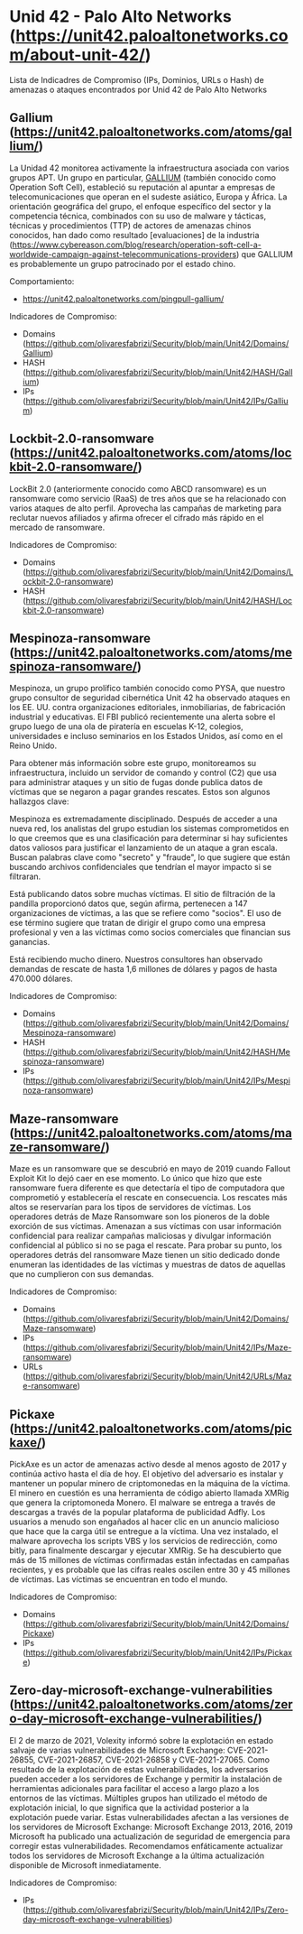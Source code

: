 # Unid 42 - Palo Alto Networks (https://unit42.paloaltonetworks.com/about-unit-42/)
Lista de Indicadres de Compromiso (IPs, Dominios, URLs o Hash) de amenazas o ataques encontrados por Unid 42 de Palo Alto Networks

Gallium (https://unit42.paloaltonetworks.com/atoms/gallium/)
-------
La Unidad 42 monitorea activamente la infraestructura asociada con varios grupos APT. Un grupo en particular, [GALLIUM](https://attack.mitre.org/groups/G0093/) (también conocido como Operation Soft Cell), estableció su reputación al apuntar a empresas de telecomunicaciones que operan en el sudeste asiático, Europa y África. La orientación geográfica del grupo, el enfoque específico del sector y la competencia técnica, combinados con su uso de malware y tácticas, técnicas y procedimientos (TTP) de actores de amenazas chinos conocidos, han dado como resultado [evaluaciones] de la industria (https://www.cybereason.com/blog/research/operation-soft-cell-a-worldwide-campaign-against-telecommunications-providers) que GALLIUM es probablemente un grupo patrocinado por el estado chino.

Comportamiento:
- https://unit42.paloaltonetworks.com/pingpull-gallium/

Indicadores de Compromiso:
- Domains (https://github.com/olivaresfabrizi/Security/blob/main/Unit42/Domains/Gallium)
- HASH (https://github.com/olivaresfabrizi/Security/blob/main/Unit42/HASH/Gallium)
- IPs (https://github.com/olivaresfabrizi/Security/blob/main/Unit42/IPs/Gallium)

Lockbit-2.0-ransomware	(https://unit42.paloaltonetworks.com/atoms/lockbit-2.0-ransomware/)
-------
LockBit 2.0 (anteriormente conocido como ABCD ransomware) es un ransomware como servicio (RaaS) de tres años que se ha relacionado con varios ataques de alto perfil. Aprovecha las campañas de marketing para reclutar nuevos afiliados y afirma ofrecer el cifrado más rápido en el mercado de ransomware.

Indicadores de Compromiso:
- Domains (https://github.com/olivaresfabrizi/Security/blob/main/Unit42/Domains/Lockbit-2.0-ransomware)
- HASH (https://github.com/olivaresfabrizi/Security/blob/main/Unit42/HASH/Lockbit-2.0-ransomware)

Mespinoza-ransomware (https://unit42.paloaltonetworks.com/atoms/mespinoza-ransomware/)
-------
Mespinoza, un grupo prolífico también conocido como PYSA, que nuestro grupo consultor de seguridad cibernética Unit 42 ha observado ataques en los EE. UU. contra organizaciones editoriales, inmobiliarias, de fabricación industrial y educativas. El FBI publicó recientemente una alerta sobre el grupo luego de una ola de piratería en escuelas K-12, colegios, universidades e incluso seminarios en los Estados Unidos, así como en el Reino Unido.

Para obtener más información sobre este grupo, monitoreamos su infraestructura, incluido un servidor de comando y control (C2) que usa para administrar ataques y un sitio de fugas donde publica datos de víctimas que se negaron a pagar grandes rescates. Estos son algunos hallazgos clave:

Mespinoza es extremadamente disciplinado. Después de acceder a una nueva red, los analistas del grupo estudian los sistemas comprometidos en lo que creemos que es una clasificación para determinar si hay suficientes datos valiosos para justificar el lanzamiento de un ataque a gran escala. Buscan palabras clave como "secreto" y "fraude", lo que sugiere que están buscando archivos confidenciales que tendrían el mayor impacto si se filtraran.

Está publicando datos sobre muchas víctimas. El sitio de filtración de la pandilla proporcionó datos que, según afirma, pertenecen a 147 organizaciones de víctimas, a las que se refiere como "socios". El uso de ese término sugiere que tratan de dirigir el grupo como una empresa profesional y ven a las víctimas como socios comerciales que financian sus ganancias.

Está recibiendo mucho dinero. Nuestros consultores han observado demandas de rescate de hasta 1,6 millones de dólares y pagos de hasta 470.000 dólares.

Indicadores de Compromiso:
- Domains (https://github.com/olivaresfabrizi/Security/blob/main/Unit42/Domains/Mespinoza-ransomware)
- HASH (https://github.com/olivaresfabrizi/Security/blob/main/Unit42/HASH/Mespinoza-ransomware)
- IPs (https://github.com/olivaresfabrizi/Security/blob/main/Unit42/IPs/Mespinoza-ransomware)

Maze-ransomware (https://unit42.paloaltonetworks.com/atoms/maze-ransomware/)
-------
Maze es un ransomware que se descubrió en mayo de 2019 cuando Fallout Exploit Kit lo dejó caer en ese momento. Lo único que hizo que este ransomware fuera diferente es que detectaría el tipo de computadora que comprometió y establecería el rescate en consecuencia. Los rescates más altos se reservarían para los tipos de servidores de víctimas. Los operadores detrás de Maze Ransomware son los pioneros de la doble exorción de sus víctimas. Amenazan a sus víctimas con usar información confidencial para realizar campañas maliciosas y divulgar información confidencial al público si no se paga el rescate. Para probar su punto, los operadores detrás del ransomware Maze tienen un sitio dedicado donde enumeran las identidades de las víctimas y muestras de datos de aquellas que no cumplieron con sus demandas.

Indicadores de Compromiso:
- Domains (https://github.com/olivaresfabrizi/Security/blob/main/Unit42/Domains/Maze-ransomware)
- IPs (https://github.com/olivaresfabrizi/Security/blob/main/Unit42/IPs/Maze-ransomware)
- URLs (https://github.com/olivaresfabrizi/Security/blob/main/Unit42/URLs/Maze-ransomware)

Pickaxe (https://unit42.paloaltonetworks.com/atoms/pickaxe/)
-------
PickAxe es un actor de amenazas activo desde al menos agosto de 2017 y continúa activo hasta el día de hoy. El objetivo del adversario es instalar y mantener un popular minero de criptomonedas en la máquina de la víctima. El minero en cuestión es una herramienta de código abierto llamada XMRig que genera la criptomoneda Monero. El malware se entrega a través de descargas a través de la popular plataforma de publicidad Adfly. Los usuarios a menudo son engañados al hacer clic en un anuncio malicioso que hace que la carga útil se entregue a la víctima. Una vez instalado, el malware aprovecha los scripts VBS y los servicios de redirección, como bitly, para finalmente descargar y ejecutar XMRig. Se ha descubierto que más de 15 millones de víctimas confirmadas están infectadas en campañas recientes, y es probable que las cifras reales oscilen entre 30 y 45 millones de víctimas. Las víctimas se encuentran en todo el mundo.

Indicadores de Compromiso:
- Domains (https://github.com/olivaresfabrizi/Security/blob/main/Unit42/Domains/Pickaxe)
- IPs (https://github.com/olivaresfabrizi/Security/blob/main/Unit42/IPs/Pickaxe)

Zero-day-microsoft-exchange-vulnerabilities (https://unit42.paloaltonetworks.com/atoms/zero-day-microsoft-exchange-vulnerabilities/)
-------
El 2 de marzo de 2021, Volexity informó sobre la explotación en estado salvaje de varias vulnerabilidades de Microsoft Exchange: CVE-2021-26855, CVE-2021-26857, CVE-2021-26858 y CVE-2021-27065.
Como resultado de la explotación de estas vulnerabilidades, los adversarios pueden acceder a los servidores de Exchange y permitir la instalación de herramientas adicionales para facilitar el acceso a largo plazo a los entornos de las víctimas. Múltiples grupos han utilizado el método de explotación inicial, lo que significa que la actividad posterior a la explotación puede variar.
Estas vulnerabilidades afectan a las versiones de los servidores de Microsoft Exchange: Microsoft Exchange 2013, 2016, 2019
Microsoft ha publicado una actualización de seguridad de emergencia para corregir estas vulnerabilidades. Recomendamos enfáticamente actualizar todos los servidores de Microsoft Exchange a la última actualización disponible de Microsoft inmediatamente.

Indicadores de Compromiso:
- IPs (https://github.com/olivaresfabrizi/Security/blob/main/Unit42/IPs/Zero-day-microsoft-exchange-vulnerabilities)
